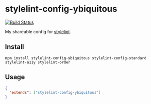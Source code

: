 # stylelint-config-ybiquitous

[![Build Status](https://travis-ci.com/ybiquitous/stylelint-config-ybiquitous.svg?branch=master)](https://travis-ci.com/ybiquitous/stylelint-config-ybiquitous)

My shareable config for [stylelint](https://stylelint.io).

## Install

```shell
npm install stylelint-config-ybiquitous stylelint-config-standard stylelint-a11y stylelint-order
```

## Usage

```json
{
  "extends": ["stylelint-config-ybiquitous"]
}
```
